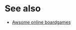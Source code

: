 # See also

 - [Awsome online boardgames](https://github.com/flamableconcrete/awesome-online-board-games)
